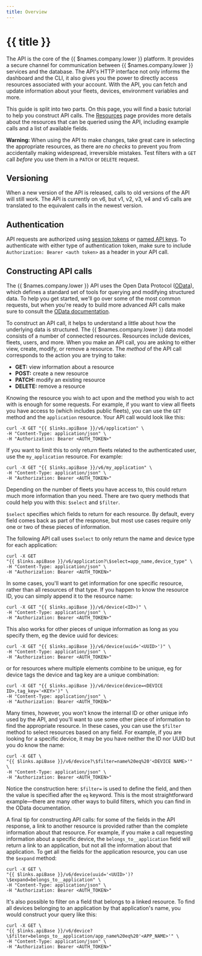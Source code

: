 ```yaml
---
title: Overview
---
```


# {{ title }}

The API is the core of the {{ $names.company.lower }} platform. It provides a secure channel for communication between {{ $names.company.lower }} services and the database. The API's HTTP interface not only informs the dashboard and the CLI, it also gives you the power to directly access resources associated with your account. With the API, you can fetch and update information about your fleets, devices, environment variables and more.

This guide is split into two parts. On this page, you will find a basic tutorial to help you construct API calls. The [Resources][resources] page provides more details about the resources that can be queried using the API, including example calls and a list of available fields.

__Warning:__ When using the API to make changes, take great care in selecting the appropriate resources, as there are *no checks* to prevent you from accidentally making widespread, irreversible mistakes. Test filters with a `GET` call *before* you use them in a `PATCH` or `DELETE` request.

## Versioning

When a new version of the API is released, calls to old versions of the API will still work. The API is currently on v6, but v1, v2, v3, v4 and v5 calls are translated to the equivalent calls in the newest version.

## Authentication

API requests are authorized using [session tokens][tokens] or [named API keys][api-keys]. To authenticate with either type of authentication token, make sure to include `Authorization: Bearer <auth token>` as a header in your API call.

## Constructing API calls

The {{ $names.company.lower }} API uses the Open Data Protocol ([OData][odata]), which defines a standard set of tools for querying and modifying structured data. To help you get started, we'll go over some of the most common requests, but when you're ready to build more advanced API calls make sure to consult the [OData documentation][odata-docs].

To construct an API call, it helps to understand a little about how the underlying data is structured. The {{ $names.company.lower }} data model consists of a number of connected resources. Resources include devices, fleets, users, and more. When you make an API call, you are asking to either view, create, modify, or remove a resource. The *method* of the API call corresponds to the action you are trying to take:

- **GET:** view information about a resource
- **POST:** create a new resource
- **PATCH:** modify an existing resource
- **DELETE:** remove a resource

Knowing the resource you wish to act upon and the method you wish to act with is enough for some requests. For example, if you want to view all fleets you have access to (which includes public fleets), you can use the `GET` method and the `application` resource. Your API call would look like this:

```shell
curl -X GET "{{ $links.apiBase }}/v6/application" \
-H "Content-Type: application/json" \
-H "Authorization: Bearer <AUTH_TOKEN>"
```

If you want to limit this to only return fleets related to the authenticated user, use the `my_application` resource. For example:

```shell
curl -X GET "{{ $links.apiBase }}/v6/my_application" \
-H "Content-Type: application/json" \
-H "Authorization: Bearer <AUTH_TOKEN>"
```

Depending on the number of fleets you have access to, this could return much more information than you need. There are two query methods that could help you with this: `$select` and `$filter`.

`$select` specifies which fields to return for each resource. By default, every field comes back as part of the response, but most use cases require only one or two of these pieces of information.

The following API call uses `$select` to only return the name and device type for each application:

```shell
curl -X GET
"{{ $links.apiBase }}/v6/application?\$select=app_name,device_type" \
-H "Content-Type: application/json" \
-H "Authorization: Bearer <AUTH_TOKEN>"
```

In some cases, you'll want to get information for one specific resource, rather than all resources of that type. If you happen to know the resource ID, you can simply append it to the resource name:

```shell
curl -X GET "{{ $links.apiBase }}/v6/device(<ID>)" \
-H "Content-Type: application/json" \
-H "Authorization: Bearer <AUTH_TOKEN>"
```

This also works for other pieces of unique information as long as you specify them, eg the device uuid for devices:

```shell
curl -X GET "{{ $links.apiBase }}/v6/device(uuid='<UUID>')" \
-H "Content-Type: application/json" \
-H "Authorization: Bearer <AUTH_TOKEN>"
```

or for resources where multiple elements combine to be unique, eg for device tags the device and tag key are a unique combination:

```shell
curl -X GET "{{ $links.apiBase }}/v6/device(device=<DEVICE ID>,tag_key='<KEY>')" \
-H "Content-Type: application/json" \
-H "Authorization: Bearer <AUTH_TOKEN>"
```


Many times, however, you won't know the internal ID or other unique info used by the API, and you'll want to use some other piece of information to find the appropriate resource. In these cases, you can use the `$filter` method to select resources based on any field. For example, if you are looking for a specific device, it may be you have neither the ID nor UUID but you do know the name:

```shell
curl -X GET \
"{{ $links.apiBase }}/v6/device?\$filter=name%20eq%20'<DEVICE NAME>'" \
-H "Content-Type: application/json" \
-H "Authorization: Bearer <AUTH_TOKEN>"
```

Notice the construction here: `$filter=` is used to define the field, and then the value is specified after the `eq` keyword. This is the most straightforward example—there are many other ways to build filters, which you can find in the OData documentation.

A final tip for constructing API calls: for some of the fields in the API response, a link to another resource is provided rather than the complete information about that resource. For example, if you make a call requesting information about a specific device, the `belongs_to__application` field will return a link to an application, but not all the information about that application. To get all the fields for the application resource, you can use the `$expand` method:

```shell
curl -X GET \
"{{ $links.apiBase }}/v6/device(uuid='<UUID>')?\$expand=belongs_to__application" \
-H "Content-Type: application/json" \
-H "Authorization: Bearer <AUTH_TOKEN>"
```

It's also possible to filter on a field that belongs to a linked resource. To find all devices belonging to an application by that application's name, you would construct your query like this:

```shell
curl -X GET \
"{{ $links.apiBase }}/v6/device?\$filter=belongs_to__application/app_name%20eq%20'<APP_NAME>'" \
-H "Content-Type: application/json" \
-H "Authorization: Bearer <AUTH_TOKEN>"
```

[odata]:https://www.odata.org/
[odata-docs]:https://www.odata.org/getting-started/basic-tutorial/
[resources]:/reference/api/resources/fleet
[tokens]:/learn/accounts/account#session-tokens
[api-keys]:/learn/accounts/account#api-keys
